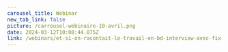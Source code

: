 ```yaml
---
carousel_title: Webinar
new_tab_link: false
picture: /carrousel-webinaire-10-avril.png
date: 2024-03-12T10:08:44.875Z
link: /webinars/et-si-on-racontait-le-travail-en-bd-interview-avec-fix
---
```

